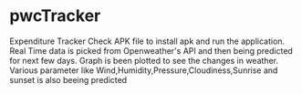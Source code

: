 # pwcTracker
Expenditure Tracker
Check APK file to install apk and run the application.
Real Time data is picked from Openweather's API and then being predicted for next few days.
Graph is been plotted to see the changes in weather.
Various parameter like Wind,Humidity,Pressure,Cloudiness,Sunrise and sunset is also beeing predicted 
